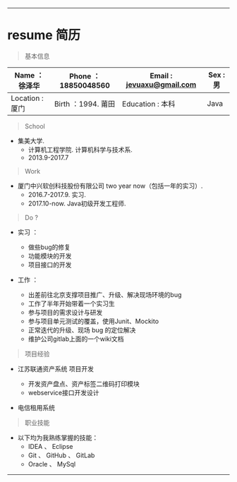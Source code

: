 ***
# resume 简历 

> 基本信息

Name ： 徐泽华 | Phone ： 18850048560 | Email : jevuaxu@gmail.com | Sex : 男 
---|---|---|---
Location : 厦门 | Birth ：1994. 莆田 | Education : 本科 | Java



> School
* 集美大学. 
   + 计算机工程学院.  计算机科学与技术系.
   + 2013.9-2017.7

> Work
* 厦门中兴软创科技股份有限公司 two year now（包括一年的实习）. 
   + 2016.7-2017.9. 实习.
   + 2017.10-now. Java初级开发工程师. 

> Do ?

* 实习 ： 

   - 做些bug的修复 
   - 功能模块的开发 
   - 项目接口的开发 

* 工作 ： 
   + 出差前往北京支撑项目推广、升级、解决现场环境的bug
   + 工作了半年开始带着一个实习生
   + 参与项目的需求设计与研发
   + 参与项目单元测试的覆盖，使用Junit、Mockito
   + 正常迭代的升级、现场 bug 的定位解决
   + 维护公司gitlab上面的一个wiki文档

> 项目经验

* 江苏联通资产系统  项目开发
   + 开发资产盘点、资产标签二维码打印模块
   + webservice接口开发设计

* 电信租用系统


> 职业技能 

* 以下均为我熟练掌握的技能：
   - IDEA 、 Eclipse
   - Git 、 GitHub 、 GitLab
   - Oracle 、 MySql

***
